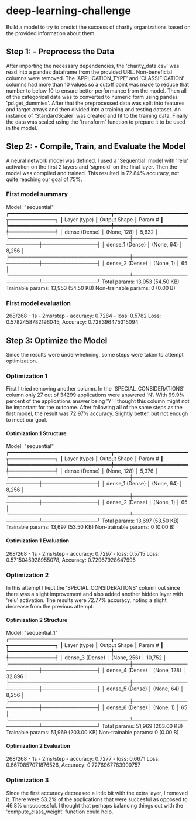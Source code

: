 # deep-learning-challenge

Build a model to try to predict the success of charity organizations based on the provided information about them.

## Step 1: - Preprocess the Data

After importing the necessary dependencies, the 'charity_data.csv' was read into a pandas dataframe from the provided URL. Non-beneficial columns were removed.  The 'APPLICATION_TYPE' and 'CLASSIFICATION' columns had more than 10 values so a cutoff point was made to reduce that number to below 10 to ensure better performance from the model. Then all of the categorical data was to converted to numeric form using pandas 'pd.get_dummies'. After that the preprocessed data was split into features and target arrays and then divided into a training and testing dataset. An instance of 'StandardScaler' was created and fit to the training data. Finally the data was scaled using the 'transform' function to prepare it to be used in the model.

## Step 2: - Compile, Train, and Evaluate the Model

A neural network model was defined. I used a 'Sequential' model with 'relu' activation on the first 2 layers and 'sigmoid' on the final layer. Then the model was compiled and trained. This resulted in 72.84% accuracy, not quite reaching our goal of 75%.

### First model summary

Model: "sequential"
┏━━━━━━━━━━━━━━━━━━━━━━━━━━━━━━━━━┳━━━━━━━━━━━━━━━━━━━━━━━━┳━━━━━━━━━━━━━━━┓
┃ Layer (type)                    ┃ Output Shape           ┃       Param # ┃
┡━━━━━━━━━━━━━━━━━━━━━━━━━━━━━━━━━╇━━━━━━━━━━━━━━━━━━━━━━━━╇━━━━━━━━━━━━━━━┩
│ dense (Dense)                   │ (None, 128)            │         5,632 │
├─────────────────────────────────┼────────────────────────┼───────────────┤
│ dense_1 (Dense)                 │ (None, 64)             │         8,256 │
├─────────────────────────────────┼────────────────────────┼───────────────┤
│ dense_2 (Dense)                 │ (None, 1)              │            65 │
└─────────────────────────────────┴────────────────────────┴───────────────┘
 Total params: 13,953 (54.50 KB)
 Trainable params: 13,953 (54.50 KB)
 Non-trainable params: 0 (0.00 B)

### First model evaluation

268/268 - 1s - 2ms/step - accuracy: 0.7284 - loss: 0.5782
Loss: 0.5782458782196045, Accuracy: 0.728396475315094

## Step 3: Optimize the Model

Since the results were underwhelming, some steps were taken to attempt optimization.

### Optimization 1

First I tried removing another column. In the 'SPECIAL_CONSIDERATIONS' column only 27 out of 34299 applications were answered 'N'. With 99.9% percent of the applications answer being 'Y' I thought this column might not be important for the outcome. After following all of the same steps as the first model, the result was 72.97% accuracy. Slightly better, but not enough to meet our goal.

#### Optimization 1 Structure

Model: "sequential"
┏━━━━━━━━━━━━━━━━━━━━━━━━━━━━━━━━━┳━━━━━━━━━━━━━━━━━━━━━━━━┳━━━━━━━━━━━━━━━┓
┃ Layer (type)                    ┃ Output Shape           ┃       Param # ┃
┡━━━━━━━━━━━━━━━━━━━━━━━━━━━━━━━━━╇━━━━━━━━━━━━━━━━━━━━━━━━╇━━━━━━━━━━━━━━━┩
│ dense (Dense)                   │ (None, 128)            │         5,376 │
├─────────────────────────────────┼────────────────────────┼───────────────┤
│ dense_1 (Dense)                 │ (None, 64)             │         8,256 │
├─────────────────────────────────┼────────────────────────┼───────────────┤
│ dense_2 (Dense)                 │ (None, 1)              │            65 │
└─────────────────────────────────┴────────────────────────┴───────────────┘
 Total params: 13,697 (53.50 KB)
 Trainable params: 13,697 (53.50 KB)
 Non-trainable params: 0 (0.00 B)

#### Optimization 1 Evaluation

268/268 - 1s - 2ms/step - accuracy: 0.7297 - loss: 0.5715
Loss: 0.5715045928955078, Accuracy: 0.72967928647995

### Optimization 2

In this attempt I kept the 'SPECIAL_CONSIDERATIONS' column out since there was a slight improvement and also added another hidden layer with 'relu' activation. The results were 72.77% accuracy, noting a slight decrease from the previous attempt.

#### Optimization 2 Structure

Model: "sequential_1"
┏━━━━━━━━━━━━━━━━━━━━━━━━━━━━━━━━━┳━━━━━━━━━━━━━━━━━━━━━━━━┳━━━━━━━━━━━━━━━┓
┃ Layer (type)                    ┃ Output Shape           ┃       Param # ┃
┡━━━━━━━━━━━━━━━━━━━━━━━━━━━━━━━━━╇━━━━━━━━━━━━━━━━━━━━━━━━╇━━━━━━━━━━━━━━━┩
│ dense_3 (Dense)                 │ (None, 256)            │        10,752 │
├─────────────────────────────────┼────────────────────────┼───────────────┤
│ dense_4 (Dense)                 │ (None, 128)            │        32,896 │
├─────────────────────────────────┼────────────────────────┼───────────────┤
│ dense_5 (Dense)                 │ (None, 64)             │         8,256 │
├─────────────────────────────────┼────────────────────────┼───────────────┤
│ dense_6 (Dense)                 │ (None, 1)              │            65 │
└─────────────────────────────────┴────────────────────────┴───────────────┘
 Total params: 51,969 (203.00 KB)
 Trainable params: 51,969 (203.00 KB)
 Non-trainable params: 0 (0.00 B)

#### Optimization 2 Evaluation

268/268 - 1s - 2ms/step - accuracy: 0.7277 - loss: 0.6671
Loss: 0.6670857071876526, Accuracy: 0.7276967763900757

### Optimization 3

Since the first accuracy decreased a little bit with the extra layer, I removed it. There were 53.2% of the applications that were succesful as opposed to 46.8% unsuccessful. I thought that perhaps balancing things out with the 'compute_class_weight' function could help.






